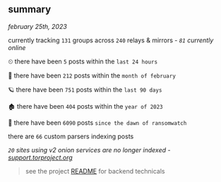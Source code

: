 
## summary
_february 25th, 2023_

currently tracking `131` groups across `240` relays & mirrors - _`81` currently online_

⏲ there have been `5` posts within the `last 24 hours`

🦈 there have been `212` posts within the `month of february`

🪐 there have been `751` posts within the `last 90 days`

🏚 there have been `404` posts within the `year of 2023`

🦕 there have been `6090` posts `since the dawn of ransomwatch`

there are `66` custom parsers indexing posts

_`20` sites using v2 onion services are no longer indexed - [support.torproject.org](https://support.torproject.org/onionservices/v2-deprecation/)_

> see the project [README](https://github.com/joshhighet/ransomwatch#ransomwatch--) for backend technicals
